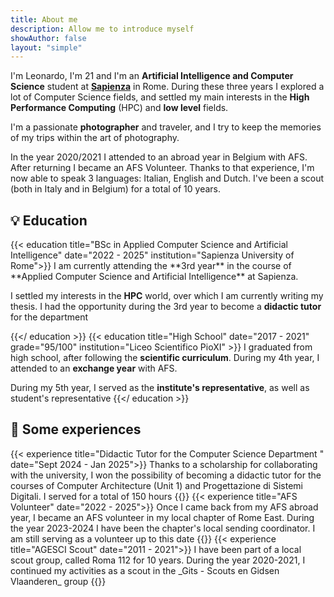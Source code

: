 ```yaml
---
title: About me
description: Allow me to introduce myself
showAuthor: false
layout: "simple"
---
```


I'm Leonardo, I'm 21 and I'm an **Artificial Intelligence and Computer Science** student at [**Sapienza**](https://www.uniroma1.it/it/) in Rome. During these three years I explored a lot of Computer Science fields, and settled my main interests in the **High Performance Computing** (HPC) and **low level** fields.

I'm a passionate **photographer** and traveler, and I try to keep the memories of my trips within the art of photography.

In the year 2020/2021 I attended to an abroad year in Belgium with AFS. After returning I became an AFS Volunteer. Thanks to that experience, I'm now able to speak 3 languages: Italian, English and Dutch. I've been a scout (both in Italy and in Belgium) for a total of 10 years.

<div class="lists">
<div class="education">
<h2>💡 Education</h2>
{{< education title="BSc in Applied Computer Science and Artificial Intelligence" date="2022 - 2025" institution="Sapienza University of Rome">}}
I am currently attending the **3rd year** in the course of **Applied Computer Science and Artificial Intelligence** at Sapienza.

I settled my interests in the **HPC** world, over which I am currently writing my thesis. I had the opportunity during the 3rd year to become a **didactic tutor** for the department

<!--Prepared button, won't work until the thesis will be ready :)--> 
<!--{{< download title="Read the thesis" download="main.pdf" >}}-->
{{</ education >}}
{{< education title="High School" date="2017 - 2021" grade="95/100" institution="Liceo Scientifico PioXI" >}}
I graduated from high school, after following the **scientific curriculum**. During my 4th year, I attended to an **exchange year** with AFS.

During my 5th year, I served as the **institute's representative**, as well as student's representative
{{</ education >}}
</div>
<div class="experiences">
<h2>🎯 Some experiences</h2>
{{< experience title="Didactic Tutor for the Computer Science Department " date="Sept 2024 - Jan 2025">}}
Thanks to a scholarship for collaborating with the university, I won the possibility of becoming a didactic tutor for the courses of Computer Architecture (Unit 1) and Progettazione di Sistemi Digitali. I served for a total of 150 hours 
{{</ experience >}}
{{< experience title="AFS Volunteer" date="2022 - 2025">}}
Once I came back from my AFS abroad year, I became an AFS volunteer in my local chapter of Rome East. During the year 2023-2024 I have been the chapter's local sending coordinator. I am still serving as a volunteer up to this date
{{</ experience >}}
{{< experience title="AGESCI Scout" date="2011 - 2021">}}
I have been part of a local scout group, called Roma 112 for 10 years. During the year 2020-2021, I continued my activities as a scout in the _Gits - Scouts en Gidsen Vlaanderen_ group
{{</ experience >}}
</div>
</div>


